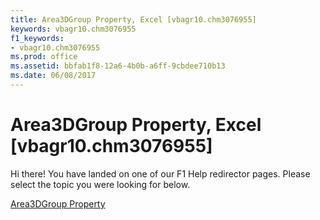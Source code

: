 ```yaml
---
title: Area3DGroup Property, Excel [vbagr10.chm3076955]
keywords: vbagr10.chm3076955
f1_keywords:
- vbagr10.chm3076955
ms.prod: office
ms.assetid: bbfab1f8-12a6-4b0b-a6ff-9cbdee710b13
ms.date: 06/08/2017
---
```



# Area3DGroup Property, Excel [vbagr10.chm3076955]

Hi there! You have landed on one of our F1 Help redirector pages. Please select the topic you were looking for below.

[Area3DGroup Property](http://msdn.microsoft.com/library/4274ca69-7a9d-76d9-7a57-814b6246d94f%28Office.15%29.aspx)

